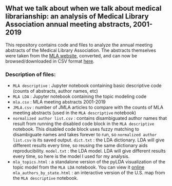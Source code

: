 ## What we talk about when we talk about medical librarianship: an analysis of Medical Library Association annual meeting abstracts, 2001-2019

This repository contains code and files to analyze the annual meeting abstracts of the Medical Library Association. The abstracts themselves were taken from the [MLA website](https://www.mlanet.org/page/past-and-future-meetings), converted, and can now be browsed/downloaded in CSV format [here](http://bit.ly/mlameetings).

### Description of files:
- `MLA descriptive` : Jupyter notebook containing basic descriptive code (counts of abstracts, author names, etc)
- `MLA LDA` : Jupyter notebook containing the topic modeling code
- `mla.csv` : MLA meeting abstracts 2001-2019
- `JMLA.csv` : number of JMLA articles to compare with the counts of MLA meeting abstracts (used in the `MLA descriptive` notebook)
- `normalized author list.csv` : contains disambiguated author names that result from running the disabled code block in the `MLA descriptive` notebook. This disabled code block uses fuzzy matching to disambiguate names and takes forever to run, so `normalized author list.csv` is its saved output.
`dict.txt` : the LDA dictionary. LDA will give different results every time, so reusing the same dictionary aids reproducibility.
`model.txt` : the LDA model. LDA will give different results every time, so here is the model I used for my analysis.
- `mla_topics.html` : a standalone version of the pyLDA visualization of the topic model from the `MLA LDA` notebook. You can view it [online](https://bethanymyers.github.io/mla/mla_topics.html)
`mla_authors_by_state.html` : an interactive version of the U.S. map from the `MLA descriptive` notebook.
